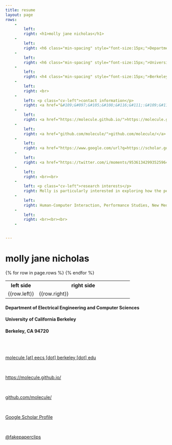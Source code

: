 ```yaml
---
title: resume
layout: page
rows:
    -
        left:
        right: <h1>molly jane nicholas</h1>
    -
        left:
        right: <h6 class="min-spacing" style="font-size:15px;">Department of Electrical Engineering and Computer Sciences</h6>
    -
        left:
        right: <h6 class="min-spacing" style="font-size:15px;">University of California Berkeley</h6>
    -
        left:
        right: <h4 class="min-spacing" style="font-size:15px;">Berkeley, CA 94720</h4>
    -
        left:
        right: <br>
    -
        left: <p class="cv-left">contact information</p>
        right: <a href="&#109;&#097;&#105;&#108;&#116;&#111;:&#109;&#111;&#108;&#101;&#99;&#117;&#108;&#101;&#064;&#101;&#101;&#99;&#115;&#046;&#098;&#101;&#114;&#107;&#101;&#108;&#101;&#121;&#046;&#101;&#100;&#117;">molecule [at] eecs [dot] berkeley [dot] edu</a>
    -
        left:
        right: <a href="https://molecule.github.io/">https://molecule.github.io/</a>
    -
        left:
        right: <a href="github.com/molecule/">github.com/molecule/</a>
    -
        left:
        right: <a href="https://www.google.com/url?q=https://scholar.google.com/citations?user%3DUs4u1VQAAAAJ%26hl%3Den&sa=D&ust=1541611539885000">Google Scholar Profile</a>
    -
        left:
        right: <a href="https://twitter.com/i/moments/953613429935259649" target="_blank" title="twitter">@fakepaperclips</a>
    -
        left:
        right: <br><br>
    -
        left: <p class="cv-left">research interests</p>
        right: Molly is particularly interested in exploring how the performing arts and technology can combine in new and interesting ways.
    -
        left:
        right: Human-Computer Interaction, Performance Studies, New Media, Creativity Support Tools, Maker Culture.
    -
        left: 
        right: <br><br><br>
    -


---
```


# molly jane nicholas

<div>
    <table style="width:100%;" cellpadding="2px">
    <tr>
    <th width="25%">left side</th>
    <th width="75%">right side</th>
    </tr> <!-- end of header-->
    {% for row in page.rows %}
        <tr> 
            <td valign="top">{{row.left}}</td>
            <td>{{row.right}}</td>
        </tr>
    {% endfor %}
    </table>
</div><!--end of movies-->

<div>
<h4 class="min-spacing">Department of Electrical Engineering and Computer Sciences</h4>
<h4 class="min-spacing">University of California Berkeley</h4>
<h4 class="min-spacing">Berkeley, CA 94720</h4>
</div>

[//]: # ( m: &#109 o: &#111 l: &#108 e: &#101 c: &#99 u: &#117 @: &#64 y: &#121 )
[//]: # ( molecule: &#109;&#111;&#108;&#101;&#99;&#117;&#108;&#101)
[//]: # ( @berkeley.edu: &#064;&#098;&#101;&#114;&#107;&#101;&#108;&#101;&#121;&#046;&#101;&#100;&#117;)
[//]: # ( @eecs.berkeley.edu: &#064;&#101;&#101;&#99;&#115;&#046;&#098;&#101;&#114;&#107;&#101;&#108;&#101;&#121;&#046;&#101;&#100;&#117;)

<br>
<br>
<div>
<p class="min-spacing"><a href="&#109;&#097;&#105;&#108;&#116;&#111;:&#109;&#111;&#108;&#101;&#99;&#117;&#108;&#101;&#064;&#101;&#101;&#99;&#115;&#046;&#098;&#101;&#114;&#107;&#101;&#108;&#101;&#121;&#046;&#101;&#100;&#117;">molecule [at] eecs [dot] berkeley [dot] edu</a></p>
<br>
<p class="min-spacing"><a href="https://molecule.github.io/">https://molecule.github.io/</a></p>
<br>
<p class="min-spacing"><a href="github.com/molecule/">github.com/molecule/</a></p>
<br>
<p class="min-spacing"><a href="https://www.google.com/url?q=https://scholar.google.com/citations?user%3DUs4u1VQAAAAJ%26hl%3Den&sa=D&ust=1541611539885000">Google Scholar Profile</a></p>
<br>
<p class="min-spacing"><a href="https://twitter.com/i/moments/953613429935259649" target="_blank" title="twitter">@fakepaperclips</a></p>
</div>